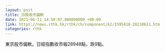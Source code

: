 ```yaml
---
layout: post
title: 日股收市偏軟
date: 2021-06-11 14:50:07.000000000 +08:00
link: https://news.rthk.hk/rthk/ch/component/k2/1595418-20210611.htm
categories: rthk
---
```


東京股市偏軟。日經指數收市報28948點，跌9點。
